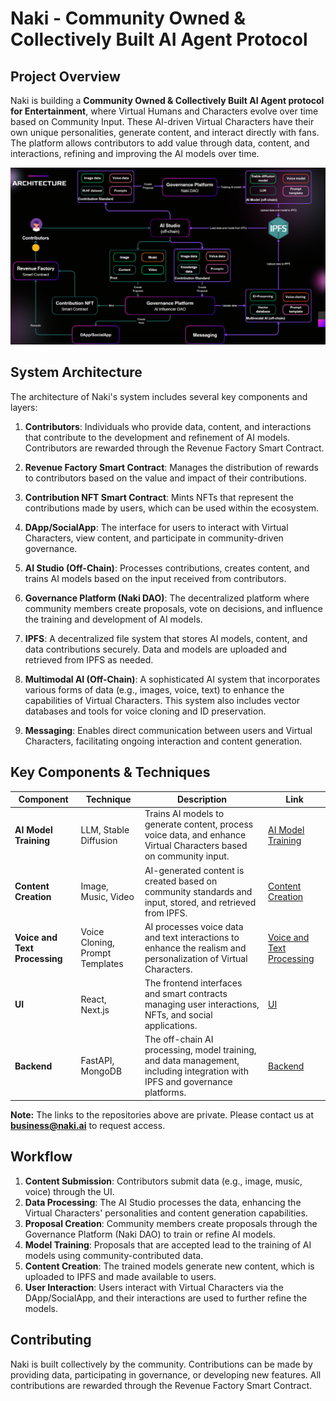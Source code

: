 
# Naki - Community Owned & Collectively Built AI Agent Protocol

## Project Overview

Naki is building a **Community Owned & Collectively Built AI Agent protocol for Entertainment**, where Virtual Humans and Characters evolve over time based on Community Input. These AI-driven Virtual Characters have their own unique personalities, generate content, and interact directly with fans. The platform allows contributors to add value through data, content, and interactions, refining and improving the AI models over time.

![Naki Architecture](./naki-architecture.png)

## System Architecture

The architecture of Naki's system includes several key components and layers:

1. **Contributors**: Individuals who provide data, content, and interactions that contribute to the development and refinement of AI models. Contributors are rewarded through the Revenue Factory Smart Contract.

2. **Revenue Factory Smart Contract**: Manages the distribution of rewards to contributors based on the value and impact of their contributions.

3. **Contribution NFT Smart Contract**: Mints NFTs that represent the contributions made by users, which can be used within the ecosystem.

4. **DApp/SocialApp**: The interface for users to interact with Virtual Characters, view content, and participate in community-driven governance.

5. **AI Studio (Off-Chain)**: Processes contributions, creates content, and trains AI models based on the input received from contributors. 

6. **Governance Platform (Naki DAO)**: The decentralized platform where community members create proposals, vote on decisions, and influence the training and development of AI models.

7. **IPFS**: A decentralized file system that stores AI models, content, and data contributions securely. Data and models are uploaded and retrieved from IPFS as needed.

8. **Multimodal AI (Off-Chain)**: A sophisticated AI system that incorporates various forms of data (e.g., images, voice, text) to enhance the capabilities of Virtual Characters. This system also includes vector databases and tools for voice cloning and ID preservation.

9. **Messaging**: Enables direct communication between users and Virtual Characters, facilitating ongoing interaction and content generation.

## Key Components & Techniques

| Component | Technique | Description | Link |
| --------- | --------- | ----------- | ---- |
| **AI Model Training** | LLM, Stable Diffusion | Trains AI models to generate content, process voice data, and enhance Virtual Characters based on community input. | [AI Model Training](https://github.com/Naki-Official/llm-fine-tuning) |
| **Content Creation** | Image, Music, Video | AI-generated content is created based on community standards and input, stored, and retrieved from IPFS. | [Content Creation](https://github.com/Naki-Official/content-creation) |
| **Voice and Text Processing** | Voice Cloning, Prompt Templates | AI processes voice data and text interactions to enhance the realism and personalization of Virtual Characters. | [Voice and Text Processing](https://github.com/Naki-Official/voice-cloning) |
| **UI** | React, Next.js | The frontend interfaces and smart contracts managing user interactions, NFTs, and social applications. | [UI](https://github.com/Naki-Official/naki-web-app-ui) |
| **Backend** | FastAPI, MongoDB | The off-chain AI processing, model training, and data management, including integration with IPFS and governance platforms. | [Backend](https://github.com/Naki-Official/naki-web-app-backend) |

**Note:** The links to the repositories above are private. Please contact us at **business@naki.ai** to request access.

## Workflow

1. **Content Submission**: Contributors submit data (e.g., image, music, voice) through the UI.
2. **Data Processing**: The AI Studio processes the data, enhancing the Virtual Characters' personalities and content generation capabilities.
3. **Proposal Creation**: Community members create proposals through the Governance Platform (Naki DAO) to train or refine AI models.
4. **Model Training**: Proposals that are accepted lead to the training of AI models using community-contributed data.
5. **Content Creation**: The trained models generate new content, which is uploaded to IPFS and made available to users.
6. **User Interaction**: Users interact with Virtual Characters via the DApp/SocialApp, and their interactions are used to further refine the models.

## Contributing

Naki is built collectively by the community. Contributions can be made by providing data, participating in governance, or developing new features. All contributions are rewarded through the Revenue Factory Smart Contract.
